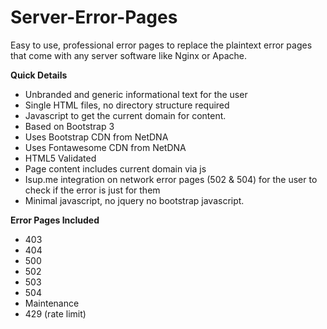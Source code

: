 Server-Error-Pages
==================

Easy to use, professional error pages to replace the plaintext error pages that come with any server software like Nginx or Apache.

**Quick Details**
* Unbranded and generic informational text for the user
* Single HTML files, no directory structure required
* Javascript to get the current domain for content.
* Based on Bootstrap 3
* Uses Bootstrap CDN from NetDNA
* Uses Fontawesome CDN from NetDNA
* HTML5 Validated
* Page content includes current domain via js
* Isup.me integration on network error pages (502 & 504) for the user to check if the error is just for them
* Minimal javascript, no jquery no bootstrap javascript.

**Error Pages Included**
* 403
* 404
* 500
* 502
* 503
* 504
* Maintenance
* 429 (rate limit)
